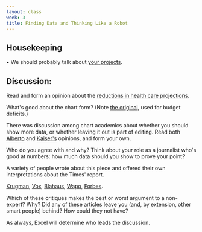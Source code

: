 ```yaml
---
layout: class
week: 3
title: Finding Data and Thinking Like a Robot
---
```


## Housekeeping
• We should probably talk about [your projects](../../projects/).

## Discussion:
Read and form an opinion about the [reductions in health care projections](http://www.nytimes.com/2014/09/01/opinion/paul-krugman-the-medicare-miracle.html?_r=0). 

What's good about the chart form? (Note [the original](http://www.nytimes.com/interactive/2010/02/02/us/politics/20100201-budget-porcupine-graphic.html), used for budget deficits.)

There was discussion among chart academics about whether you should show more data, or whether leaving it out is part of editing. Read both [Alberto](http://www.thefunctionalart.com/2014/08/to-make-visualizations-that-are.html) and [Kaiser's](http://junkcharts.typepad.com/junk_charts/2014/09/relevance-to-you-or-me-a-response-to-cairo.html) opinions, and form your own.

Who do you agree with and why? Think about your role as a journalist who's good at numbers: how much data should you show to prove your point?

A variety of people wrote about this piece and offered their own interpretations about the Times' report. 

[Krugman](http://www.nytimes.com/2014/09/01/opinion/paul-krugman-the-medicare-miracle.html?_r=0), [Vox](http://www.vox.com/2014/9/4/6101835/five-reasons-health-care-is-no-longer-a-monstrous-budget-buster), [Blahaus](http://economics21.org/commentary/sorry-new-york-times-medicare-cost-problem-remains-unsolved), [Wapo](http://www.washingtonpost.com/opinions/robert-samuelson-curb-your-enthusiasm-about-those-medicare-savings/2014/09/10/61fee81c-3903-11e4-9c9f-ebb47272e40e_story.html), [Forbes](http://www.forbes.com/sites/theapothecary/2014/08/31/medicare-no-longer-such-a-budget-buster/).

Which of these critiques makes the best or worst argument to a non-expert? Why? Did any of these articles leave you (and, by extension, other smart people) behind? How could they not have?

As always, Excel will determine who leads the discussion.